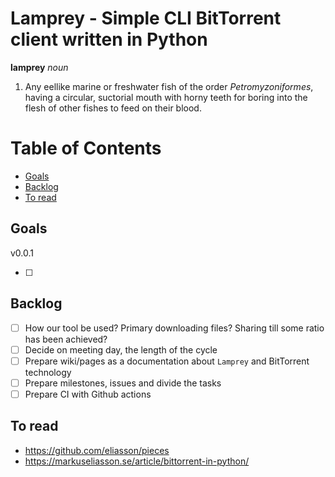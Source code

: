 # Lamprey - Simple CLI BitTorrent client written in Python <!-- omit in toc -->

**lamprey** *noun*

1. Any eellike marine or freshwater fish of the order *Petromyzoniformes*, having a circular, suctorial mouth with horny teeth for boring into the flesh of other fishes to feed on their blood.

# Table of Contents <!-- omit in toc -->

- [Goals](#goals)
- [Backlog](#backlog)
- [To read](#to-read)

## Goals

v0.0.1

- [ ]

## Backlog

- [ ] How our tool be used? Primary downloading files? Sharing till some ratio has been achieved?
- [ ] Decide on meeting day, the length of the cycle
- [ ] Prepare wiki/pages as a documentation about `Lamprey` and BitTorrent technology
- [ ] Prepare milestones, issues and divide the tasks
- [ ] Prepare CI with Github actions

## To read

- https://github.com/eliasson/pieces
- https://markuseliasson.se/article/bittorrent-in-python/
